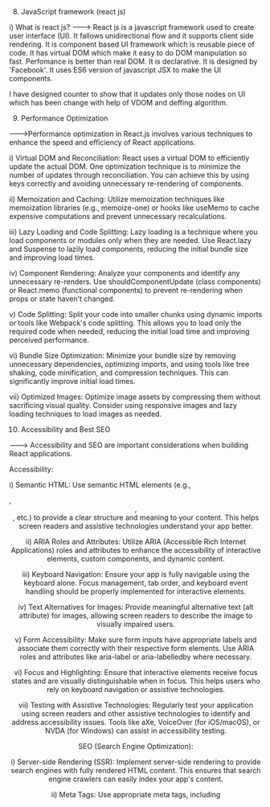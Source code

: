 8) JavaScript framework (react js)

i) What is react js?
---> React js is a javascript framework used to create user interface (UI). It fallows unidirectional flow and it supports
client side rendering. It is component based UI framework which is reusable piece of code. It has virtual DOM which  make it
easy to do DOM manipulation so fast. Perfomance is better than real DOM. It is declarative. It is designed by 'Facebook'.
It uses ES6 version of javascript JSX to make the UI components.

I have designed counter to show that it updates only those nodes on UI which has been change with help of VDOM and deffing 
algorithm.





9) Performance Optimization

--->Performance optimization in React.js involves various techniques to enhance the speed and efficiency of React applications. 

i) Virtual DOM and Reconciliation:
React uses a virtual DOM to efficiently update the actual DOM. One optimization technique is to minimize the number of updates through reconciliation. You can achieve this by using keys correctly and avoiding unnecessary re-rendering of components.

ii) Memoization and Caching:
Utilize memoization techniques like memoization libraries (e.g., memoize-one) or hooks like useMemo to cache expensive computations and prevent unnecessary recalculations.

iii) Lazy Loading and Code Splitting:
Lazy loading is a technique where you load components or modules only when they are needed. Use React.lazy and Suspense to lazily load components, reducing the initial bundle size and improving load times.

iv) Component Rendering:
Analyze your components and identify any unnecessary re-renders. Use shouldComponentUpdate (class components) or React.memo (functional components) to prevent re-rendering when props or state haven't changed.

v) Code Splitting:
Split your code into smaller chunks using dynamic imports or tools like Webpack's code splitting. This allows you to load only the required code when needed, reducing the initial load time and improving perceived performance.

vi) Bundle Size Optimization:
Minimize your bundle size by removing unnecessary dependencies, optimizing imports, and using tools like tree shaking, code minification, and compression techniques. This can significantly improve initial load times.

vii) Optimized Images:
Optimize image assets by compressing them without sacrificing visual quality. Consider using responsive images and lazy loading techniques to load images as needed.






10) Accessibility and Best SEO

---> Accessibility and SEO are important considerations when building React applications.


Accessibility:

i) Semantic HTML: Use semantic HTML elements (e.g., <nav>, <header>, <main>, etc.) to provide a clear structure and meaning to your content. This helps screen readers and assistive technologies understand your app better.

ii) ARIA Roles and Attributes: Utilize ARIA (Accessible Rich Internet Applications) roles and attributes to enhance the accessibility of interactive elements, custom components, and dynamic content.

iii) Keyboard Navigation: Ensure your app is fully navigable using the keyboard alone. Focus management, tab order, and keyboard event handling should be properly implemented for interactive elements.

iv) Text Alternatives for Images: Provide meaningful alternative text (alt attribute) for images, allowing screen readers to describe the image to visually impaired users.

v) Form Accessibility: Make sure form inputs have appropriate labels and associate them correctly with their respective form elements. Use ARIA roles and attributes like aria-label or aria-labelledby where necessary.

vi) Focus and Highlighting: Ensure that interactive elements receive focus states and are visually distinguishable when in focus. This helps users who rely on keyboard navigation or assistive technologies.

vii) Testing with Assistive Technologies: Regularly test your application using screen readers and other assistive technologies to identify and address accessibility issues. Tools like aXe, VoiceOver (for iOS/macOS), or NVDA (for Windows) can assist in accessibility testing.



SEO (Search Engine Optimization):

i) Server-side Rendering (SSR): Implement server-side rendering to provide search engines with fully rendered HTML content. This ensures that search engine crawlers can easily index your app's content.

ii) Meta Tags: Use appropriate meta tags, including <title>, <meta description>, and <meta keywords>, to provide concise and relevant information about your app's pages. Each page should have unique meta tags.

iii) URL Structure: Optimize your app's URL structure to include relevant keywords and descriptive slugs. Use React Router's BrowserRouter to implement clean URLs.

iv) Internal Linking: Implement internal linking within your app to facilitate navigation and improve the discoverability of your content. Use anchor tags (<a>) with relevant anchor text.

v) SEO-friendly Components: Ensure that key components of your app, such as headers, navigation menus, and content sections, are appropriately marked up using HTML elements and semantic tags.

vi) External Links: Include external links to reputable and relevant websites in your content. This can improve your site's credibility and search engine rankings.

vii) Performance Optimization: Follow performance optimization techniques mentioned earlier to improve your app's loading speed. Faster-loading websites tend to have better SEO rankings.
